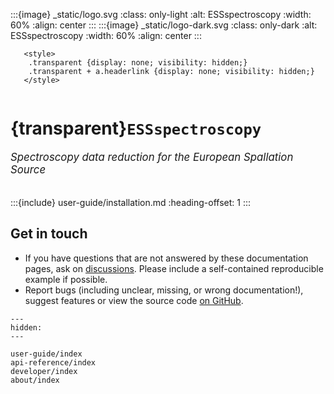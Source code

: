 :::{image} _static/logo.svg
:class: only-light
:alt: ESSspectroscopy
:width: 60%
:align: center
:::
:::{image} _static/logo-dark.svg
:class: only-dark
:alt: ESSspectroscopy
:width: 60%
:align: center
:::

```{raw} html
   <style>
    .transparent {display: none; visibility: hidden;}
    .transparent + a.headerlink {display: none; visibility: hidden;}
   </style>
```

```{role} transparent
```

# {transparent}`ESSspectroscopy`

<span style="font-size:1.2em;font-style:italic;color:var(--pst-color-text-muted)">
  Spectroscopy data reduction for the European Spallation Source
  </br></br>
</span>

:::{include} user-guide/installation.md
:heading-offset: 1
:::

## Get in touch

- If you have questions that are not answered by these documentation pages, ask on [discussions](https://github.com/scipp/essspectroscopy/discussions). Please include a self-contained reproducible example if possible.
- Report bugs (including unclear, missing, or wrong documentation!), suggest features or view the source code [on GitHub](https://github.com/scipp/essspectroscopy).

```{toctree}
---
hidden:
---

user-guide/index
api-reference/index
developer/index
about/index
```
